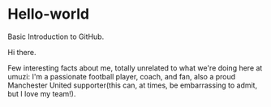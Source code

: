 # Hello-world
Basic Introduction to GitHub.

Hi there.

Few interesting facts about me, totally unrelated to what we're doing here at umuzi: I'm a passionate football player, coach, and fan, also a proud Manchester United supporter(this can, at times, be embarrassing to admit, but I love my team!).
